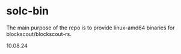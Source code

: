 # solc-bin
The main purpose of the repo is to provide linux-amd64 binaries for blockscout/blockscout-rs.
 

10.08.24
